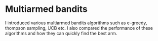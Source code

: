 # Multiarmed bandits
I introduced various multiarmed bandits algorithms such as e-greedy, thompson sampling, UCB etc. I also compared the performance of these algorithms 
and how they can quickly find the best arm.
